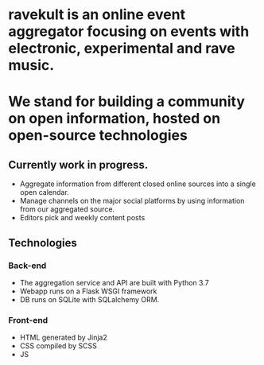 # ravekult is an online event aggregator focusing on events with electronic, experimental and rave music.
# We stand for building a community on open information, hosted on open-source technologies 

## Currently work in progress.

- Aggregate information from different closed online sources into a single open calendar.
- Manage channels on the major social platforms by using information from our aggregated source.
- Editors pick and weekly content posts

## Technologies
### Back-end
- The aggregation service and API are built with Python 3.7
- Webapp runs on a Flask WSGI framework
- DB runs on SQLite with SQLalchemy ORM.

### Front-end
- HTML generated by Jinja2
- CSS compiled by SCSS
- JS

